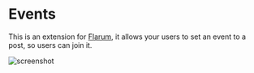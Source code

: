 Events
======

This is an extension for [Flarum](http://flarum.org), it allows your users to set an event to a post, so users can join it.

![screenshot](https://cloud.githubusercontent.com/assets/969003/9723203/69d4b590-55bc-11e5-9b16-8192637a76b3.png)
